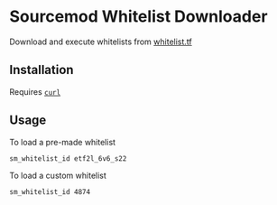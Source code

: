 # Sourcemod Whitelist Downloader

Download and execute whitelists from [whitelist.tf](http://whitelist.tf/)

## Installation

Requires [`curl`](https://forums.alliedmods.net/showthread.php?t=152216)

## Usage

To load a pre-made whitelist

```
sm_whitelist_id etf2l_6v6_s22
```

To load a custom whitelist

```
sm_whitelist_id 4874
```
